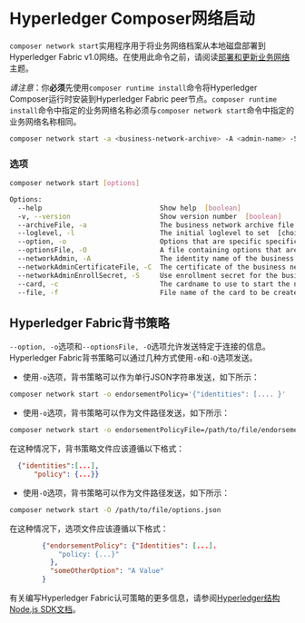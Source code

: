 # Hyperledger Composer网络启动

`composer network start`实用程序用于将业务网络档案从本地磁盘部署到Hyperledger Fabric v1.0网络。在使用此命令之前，请阅读[部署和更新业务网络](business-network_bnd-deploy.md)主题。

*请注意*：你**必须**先使用`composer runtime install`命令将Hyperledger Composer运行时安装到Hyperledger Fabric peer节点。`composer runtime install`命令中指定的业务网络名称必须与`composer network start`命令中指定的业务网络名称相同。

```bash
composer network start -a <business-network-archive> -A <admin-name> -S adminpw -c <business-network-card> -f <name-of-admin-card>
```

### 选项
```bash
composer network start [options]

Options:
  --help                             Show help  [boolean]
  -v, --version                      Show version number  [boolean]
  --archiveFile, -a                  The business network archive file name  [string] [required]
  --loglevel, -l                     The initial loglevel to set  [choices: "INFO", "WARNING", "ERROR", "DEBUG"]
  --option, -o                       Options that are specific specific to connection. Multiple options are specified by repeating this option  [string]
  --optionsFile, -O                  A file containing options that are specific to connection  [string]
  --networkAdmin, -A                 The identity name of the business network administrator  [string]
  --networkAdminCertificateFile, -C  The certificate of the business network administrator  [string]
  --networkAdminEnrollSecret, -S     Use enrollment secret for the business network administrator  [string]
  --card, -c                         The cardname to use to start the network  [string]
  --file, -f                         File name of the card to be created  [string]

```

## Hyperledger Fabric背书策略

`--option, -o`选项和`--optionsFile, -O`选项允许发送特定于连接的信息。Hyperledger Fabric背书策略可以通过几种方式使用`-o`和`-O`选项发送。

- 使用`-o`选项，背书策略可以作为单行JSON字符串发送，如下所示：
```bash
composer network start -o endorsementPolicy='{"identities": [.... }'
```

- 使用`-o`选项，背书策略可以作为文件路径发送，如下所示：
```bash
composer network start -o endorsementPolicyFile=/path/to/file/endorsementPolicy.json
```

  在这种情况下，背书策略文件应该遵循以下格式：
```json
  {"identities":[...],
      "policy": {...}}
```

- 使用`-O`选项，背书策略可以作为文件路径发送，如下所示：
```bash
composer network start -O /path/to/file/options.json
```

  在这种情况下，选项文件应该遵循以下格式：
```json
        {"endorsementPolicy": {"Identities": [...].
            "policy: {...}"
          },
          "someOtherOption": "A Value"
        }
```

有关编写Hyperledger Fabric认可策略的更多信息，请参阅[Hyperledger结构Node.js SDK文档](https://fabric-sdk-node.github.io/global.html#Policy)。
